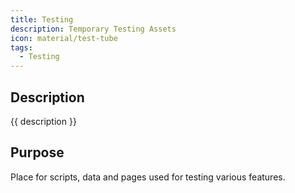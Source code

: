 ```yaml
---
title: Testing
description: Temporary Testing Assets
icon: material/test-tube
tags:
  - Testing
---
```


## Description 

{{ description }}

## Purpose

Place for scripts, data and pages used for testing various features.
